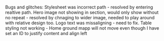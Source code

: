 Bugs and glitches:
Stylesheet was incorrect path - resolved by entering realtive path. 
Hero image not showing in section, would only show without no repeat - resolved by chnaging to wider image, needed to play around with relative design too. 
Logo text was missaligning - need to fix.
Table styling not working -
Home ground mapp will not move even though I have set an ID to justify content and align left
